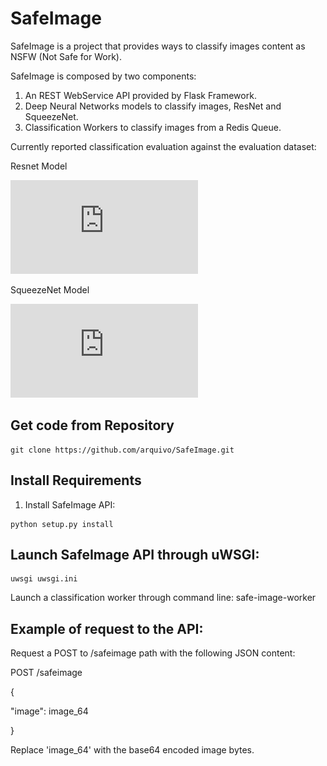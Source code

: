 SafeImage
=========

SafeImage is a project that provides ways to classify images content as NSFW (Not Safe for Work).

SafeImage is composed by two components:

1. An REST WebService API provided by Flask Framework.
2. Deep Neural Networks models to classify images, ResNet and SqueezeNet.
3. Classification Workers to classify images from a Redis Queue.

Currently reported classification evaluation against the evaluation dataset:

Resnet Model

![](https://github.com/arquivo/SafeImage/blob/master/docs/ROC_OpenNSFW.pdf?raw=true "ResnetNSFW ROC")

SqueezeNet Model

![](https://github.com/arquivo/SafeImage/blob/master/docs/ROC_NsfwSqueeze.pdf?raw=true "SqueezeNetNSFW ROC")


Get code from Repository
------------------------

``` sourceCode
git clone https://github.com/arquivo/SafeImage.git
```

Install Requirements
--------------------
1. Install SafeImage API:

``` sourceCode
python setup.py install
```

Launch SafeImage API through uWSGI:
----------------------------------

``` sourceCode
uwsgi uwsgi.ini
```

Launch a classification worker through command line:
safe-image-worker

Example of request to the API:
------------------------------
Request a POST to /safeimage path with the following JSON content:

POST /safeimage

{

  "image": image_64
  
}

Replace 'image_64' with the base64 encoded image bytes.






